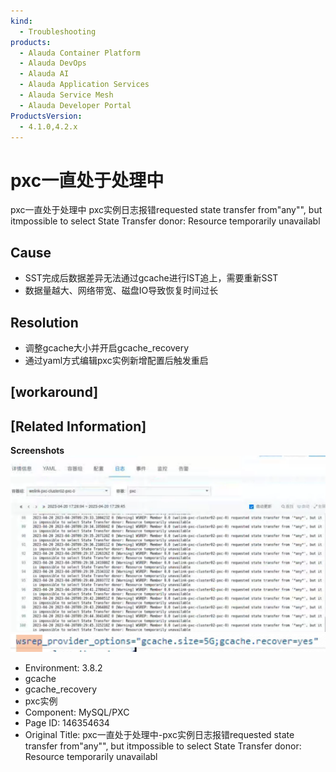 ```yaml
---
kind:
  - Troubleshooting
products:
  - Alauda Container Platform
  - Alauda DevOps
  - Alauda AI
  - Alauda Application Services
  - Alauda Service Mesh
  - Alauda Developer Portal
ProductsVersion:
  - 4.1.0,4.2.x
---
```

<!-- A type of document that involves encountering a fault, diagnosing it, performing root cause analysis, and providing solutions. -->

# pxc一直处于处理中

pxc一直处于处理中 pxc实例日志报错requested state transfer from"any"", but itmpossible to select State Transfer donor: Resource temporarily unavailabl

## Cause
- SST完成后数据差异无法通过gcache进行IST追上，需要重新SST
- 数据量越大、网络带宽、磁盘IO导致恢复时间过长

## Resolution
- 调整gcache大小并开启gcache_recovery
- 通过yaml方式编辑pxc实例新增配置后触发重启

## [workaround]

## [Related Information]
**Screenshots**
![](assets/pxcyi-zhi-chu-yu-chu-li-zhong-pxcshi-li-ri-zhi-bao-cuo-requested-state-transfer/image2023-5-4_11-41-33.png)
![](assets/pxcyi-zhi-chu-yu-chu-li-zhong-pxcshi-li-ri-zhi-bao-cuo-requested-state-transfer/image2023-4-12_15-39-26.png)
- Environment: 3.8.2
- gcache
- gcache_recovery
- pxc实例
- Component: MySQL/PXC
- Page ID: 146354634
- Original Title: pxc一直处于处理中-pxc实例日志报错requested state transfer from"any"", but itmpossible to select State Transfer donor: Resource temporarily unavailabl
